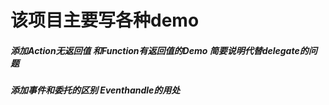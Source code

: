 # 该项目主要写各种demo
##### 添加Action无返回值 和Function有返回值的Demo  简要说明代替delegate的问题
##### 添加事件和委托的区别 Eventhandle的用处
